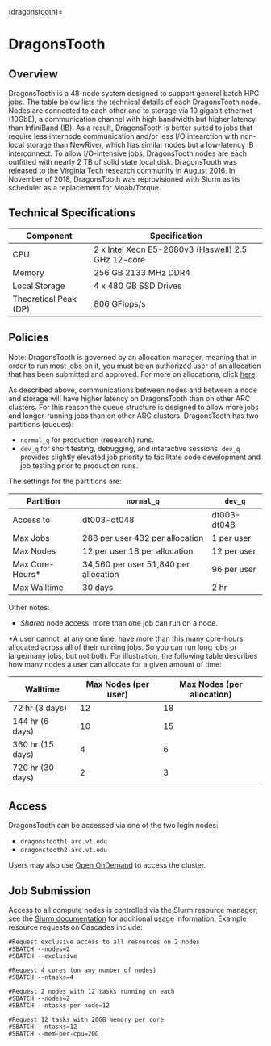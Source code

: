 (dragonstooth)=

# DragonsTooth

## Overview

DragonsTooth is a 48-node system designed to support general batch HPC jobs. The table below lists the technical details of each DragonsTooth node. Nodes are connected to each other and to storage via 10 gigabit ethernet (10GbE), a communication channel with high bandwidth but higher latency than InfiniBand (IB). As a result, DragonsTooth is better suited to jobs that require less internode communication and/or less I/O intearction with non-local storage than NewRiver, which has similar nodes but a low-latency IB interconnect. To allow I/O-intensive jobs, DragonsTooth nodes are each outfitted with nearly 2 TB of solid state local disk. DragonsTooth was released to the Virginia Tech research community in August 2016. In November of 2018, DragonsTooth was reprovisioned with Slurm as its scheduler as a replacement for Moab/Torque. 

## Technical Specifications

| Component | Specification |
|-----------|----------------------------------------------------|
| CPU | 2 x Intel Xeon E5-2680v3 (Haswell) 2.5 GHz 12-core |
| Memory | 256 GB 2133 MHz DDR4 |
| Local Storage | 4 x 480 GB SSD Drives |
| Theoretical Peak (DP) | 806 GFlops/s |

## Policies

Note: DragonsTooth is governed by an allocation manager, meaning that in order to run most jobs on it, you must be an authorized user of an allocation that has been submitted and approved. For more on allocations, click [here](allocations). 

As described above, communications between nodes and between a node and storage will have higher latency on DragonsTooth than on other ARC clusters. For this reason the queue structure is designed to allow more jobs and longer-running jobs than on other ARC clusters. DragonsTooth has two partitions (queues): 
* `normal_q` for production (research) runs.
* `dev_q` for short testing, debugging, and interactive sessions. `dev_q` provides slightly elevated job priority to facilitate code development and job testing prior to production runs.

The settings for the partitions are: 

| Partition | `normal_q` | `dev_q` |
|-----------|-----------|--------|
| Access to | dt003-dt048 | dt003-dt048 |
| Max Jobs | 288 per user 432 per allocation | 1 per user |
| Max Nodes | 12 per user 18 per allocation | 12 per user |
| Max Core-Hours* | 34,560 per user 51,840 per allocation | 96 per user |
| Max Walltime | 30 days | 2 hr |

Other notes: 
* *Shared* node access: more than one job can run on a node.

\*A user cannot, at any one time, have more than this many core-hours allocated across all of their running jobs. So you can run long jobs or large/many jobs, but not both. For illustration, the following table describes how many nodes a user can allocate for a given amount of time: 

| Walltime | Max Nodes (per user) | Max Nodes (per allocation) |
|----------|----------------------|----------------------------|
| 72 hr (3 days) | 12 | 18 |
| 144 hr (6 days) | 10 | 15 |
| 360 hr (15 days) | 4 | 6 |
| 720 hr (30 days) | 2 | 3 |


## Access

DragonsTooth can be accessed via one of the two login nodes:

* `dragonstooth1.arc.vt.edu`
* `dragonstooth2.arc.vt.edu`

Users may also use [Open OnDemand](ood) to access the cluster.


## Job Submission

Access to all compute nodes is controlled via the Slurm resource manager; see the [Slurm documentation](slurm) for additional usage information. Example resource requests on Cascades include:

```
#Request exclusive access to all resources on 2 nodes 
#SBATCH --nodes=2 
#SBATCH --exclusive

#Request 4 cores (on any number of nodes)
#SBATCH --ntasks=4

#Request 2 nodes with 12 tasks running on each
#SBATCH --nodes=2
#SBATCH --ntasks-per-node=12

#Request 12 tasks with 20GB memory per core
#SBATCH --ntasks=12 
#SBATCH --mem-per-cpu=20G
```

